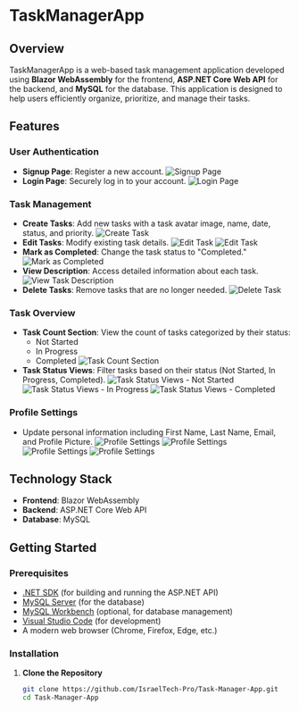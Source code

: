 # TaskManagerApp

## Overview

TaskManagerApp is a web-based task management application developed using **Blazor WebAssembly** for the frontend, **ASP.NET Core Web API** for the backend, and **MySQL** for the database. This application is designed to help users efficiently organize, prioritize, and manage their tasks.

## Features

### User Authentication

- **Signup Page**: Register a new account.
  ![Signup Page](taskimg/signup.png)
- **Login Page**: Securely log in to your account.
  ![Login Page](taskimg/login.png)

### Task Management

- **Create Tasks**: Add new tasks with a task avatar image, name, date, status, and priority.
  ![Create Task](taskimg/createtask.png)
- **Edit Tasks**: Modify existing task details.
  ![Edit Task](taskimg/update.png)
  ![Edit Task](taskimg/uploadimg.png)
- **Mark as Completed**: Change the task status to "Completed."
  ![Mark as Completed](taskimg/markascompleted.png)
- **View Description**: Access detailed information about each task.
  ![View Task Description](taskimg/taskdetails.png)
- **Delete Tasks**: Remove tasks that are no longer needed.
  ![Delete Task](taskimg/delete.png)

### Task Overview

- **Task Count Section**: View the count of tasks categorized by their status:
  - Not Started
  - In Progress
  - Completed
  ![Task Count Section](taskimg/taskcount.png)
- **Task Status Views**: Filter tasks based on their status (Not Started, In Progress, Completed).
  ![Task Status Views - Not Started](taskimg/notstart.png)
  ![Task Status Views - In Progress](taskimg/inprogress.png)
  ![Task Status Views - Completed](taskimg/completed.png)

### Profile Settings

- Update personal information including First Name, Last Name, Email, and Profile Picture.
  ![Profile Settings](taskimg/profilesetting.png)
  ![Profile Settings](taskimg/profile1.png)
  ![Profile Settings](taskimg/profile2.png)
  ![Profile Settings](taskimg/profile3.png)

## Technology Stack

- **Frontend**: Blazor WebAssembly
- **Backend**: ASP.NET Core Web API
- **Database**: MySQL

## Getting Started

### Prerequisites

- [.NET SDK](https://dotnet.microsoft.com/download) (for building and running the ASP.NET API)
- [MySQL Server](https://dev.mysql.com/downloads/mysql/) (for the database)
- [MySQL Workbench](https://dev.mysql.com/downloads/workbench/) (optional, for database management)
- [Visual Studio Code](https://code.visualstudio.com/) (for development)
- A modern web browser (Chrome, Firefox, Edge, etc.)

### Installation

1. **Clone the Repository**

   ```bash
   git clone https://github.com/IsraelTech-Pro/Task-Manager-App.git
   cd Task-Manager-App
